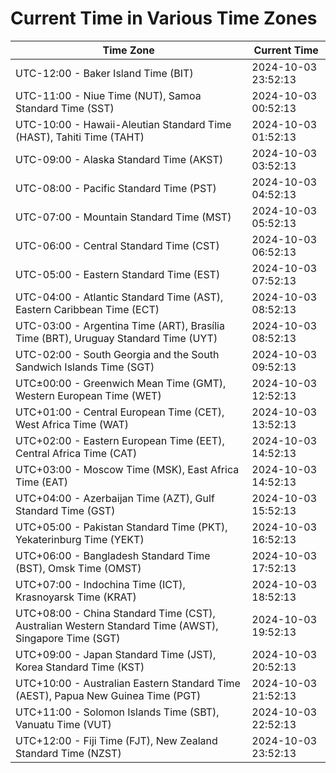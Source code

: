 # Current Time in Various Time Zones

| Time Zone | Current Time |
|-----------|--------------|
| UTC-12:00 - Baker Island Time (BIT) | 2024-10-03 23:52:13 |
| UTC-11:00 - Niue Time (NUT), Samoa Standard Time (SST) | 2024-10-03 00:52:13 |
| UTC-10:00 - Hawaii-Aleutian Standard Time (HAST), Tahiti Time (TAHT) | 2024-10-03 01:52:13 |
| UTC-09:00 - Alaska Standard Time (AKST) | 2024-10-03 03:52:13 |
| UTC-08:00 - Pacific Standard Time (PST) | 2024-10-03 04:52:13 |
| UTC-07:00 - Mountain Standard Time (MST) | 2024-10-03 05:52:13 |
| UTC-06:00 - Central Standard Time (CST) | 2024-10-03 06:52:13 |
| UTC-05:00 - Eastern Standard Time (EST) | 2024-10-03 07:52:13 |
| UTC-04:00 - Atlantic Standard Time (AST), Eastern Caribbean Time (ECT) | 2024-10-03 08:52:13 |
| UTC-03:00 - Argentina Time (ART), Brasília Time (BRT), Uruguay Standard Time (UYT) | 2024-10-03 08:52:13 |
| UTC-02:00 - South Georgia and the South Sandwich Islands Time (SGT) | 2024-10-03 09:52:13 |
| UTC±00:00 - Greenwich Mean Time (GMT), Western European Time (WET) | 2024-10-03 12:52:13 |
| UTC+01:00 - Central European Time (CET), West Africa Time (WAT) | 2024-10-03 13:52:13 |
| UTC+02:00 - Eastern European Time (EET), Central Africa Time (CAT) | 2024-10-03 14:52:13 |
| UTC+03:00 - Moscow Time (MSK), East Africa Time (EAT) | 2024-10-03 14:52:13 |
| UTC+04:00 - Azerbaijan Time (AZT), Gulf Standard Time (GST) | 2024-10-03 15:52:13 |
| UTC+05:00 - Pakistan Standard Time (PKT), Yekaterinburg Time (YEKT) | 2024-10-03 16:52:13 |
| UTC+06:00 - Bangladesh Standard Time (BST), Omsk Time (OMST) | 2024-10-03 17:52:13 |
| UTC+07:00 - Indochina Time (ICT), Krasnoyarsk Time (KRAT) | 2024-10-03 18:52:13 |
| UTC+08:00 - China Standard Time (CST), Australian Western Standard Time (AWST), Singapore Time (SGT) | 2024-10-03 19:52:13 |
| UTC+09:00 - Japan Standard Time (JST), Korea Standard Time (KST) | 2024-10-03 20:52:13 |
| UTC+10:00 - Australian Eastern Standard Time (AEST), Papua New Guinea Time (PGT) | 2024-10-03 21:52:13 |
| UTC+11:00 - Solomon Islands Time (SBT), Vanuatu Time (VUT) | 2024-10-03 22:52:13 |
| UTC+12:00 - Fiji Time (FJT), New Zealand Standard Time (NZST) | 2024-10-03 23:52:13 |
